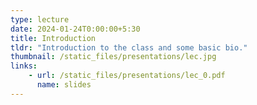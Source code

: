 ```yaml
---
type: lecture
date: 2024-01-24T0:00:00+5:30
title: Introduction
tldr: "Introduction to the class and some basic bio."
thumbnail: /static_files/presentations/lec.jpg
links: 
    - url: /static_files/presentations/lec_0.pdf
      name: slides
---
```

